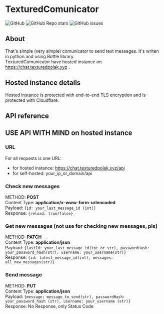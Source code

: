 # TexturedComunicator
![GitHub](https://img.shields.io/github/license/TexturedPolak/texturedComunicatorWeb)
![GitHub Repo stars](https://img.shields.io/github/stars/TexturedPolak/texturedComunicatorWeb)
![GitHub issues](https://img.shields.io/github/issues/TexturedPolak/texturedComunicatorWeb)

## About
That's simple (very simple) comunicator to send text messages. It's writen in python and using Bottle library.<br> TexturedComunicator have hosted instance on <a href="https://chat.texturedpolak.xyz">https://chat.texturedpolak.xyz</a> .
## Hosted instance details
Hosted instance is protected with end-to-end TLS encryption and is protected with Cloudflare.
## API reference
## USE API WITH MIND on hosted instance
### URL
For all requests is one URL:
* for hosted instance: <a href="https://chat.texturedpolak.xyz/api">https://chat.texturedpolak.xyz/api</a>
* for self-hosted: your_ip_or_domain/api
### Check new messages
METHOD: **POST**<br>
Content Type: **application/x-www-form-urlencoded**<br>
Payload: ```{id: your_last_message_id (int)}```<br>
Response: ```{reload: true/false}```
### Get new messages (not use for checking new messages, pls)
METHOD: **PATCH**<br>
Content Type: **application/json**<br>
Payload: ```{lastId: your_last_message_id(int or str), passwordHash: your_password_hash(str), username: your_username(str)}``` <br>
Response: ```{id: latest_message_id(int), messages: all_new_messages(str)}```
### Send message
METHOD: **PUT**<br>
Content Type: **application/json**<br>
Payload: ```{message: message_to_send(str), passwordHash: your_password_hash (str), username: your_username (str)}``` <br>
Response: No Response, only Status Code
